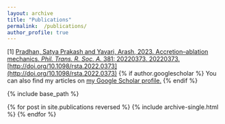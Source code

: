 ```yaml
---
layout: archive
title: "Publications"
permalink:  /publications/
author_profile: true
---
```

[1] [Pradhan, Satya Prakash and Yavari, Arash, 2023. Accretion–ablation mechanics. <i>Phil. Trans. R. Soc. A.</i> 381: 20220373. 20220373.](https://arxiv.org/pdf/2307.00159.pdf) [http://doi.org/10.1098/rsta.2022.0373](http://doi.org/10.1098/rsta.2022.0373)
{% if author.googlescholar %}
  You can also find my articles on <u><a href="{{author.googlescholar}}">my Google Scholar profile</a>.</u>
{% endif %}

{% include base_path %}

{% for post in site.publications reversed %}
  {% include archive-single.html %}
{% endfor %}
